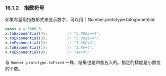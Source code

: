 ### 16.1.2　指数符号

如果希望用指数形式来显示数字，可以用：Number.prototype.toExponential:

```javascript
const x = 3800.5;
x.toExponential(4);         // "3.8005e+4";
x.toExponential(3);         // "3.801e+4";
x.toExponential(2);         // "3.80e+4";
x.toExponential(1);         // "3.8e+4";
x.toExponential(0);         // "4e+4";
```

与 `Number.prototype.toFixed` 一样，结果也是四舍五入的。指定的精度是小数位的个数。

